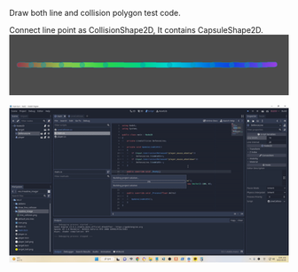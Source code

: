 Draw both line and collision polygon test code.   
   
Connect line point as CollisionShape2D, It contains CapsuleShape2D.   
![image](./readme_image/line_collision.png)   
   
![image](./readme_image/play.gif)   
   